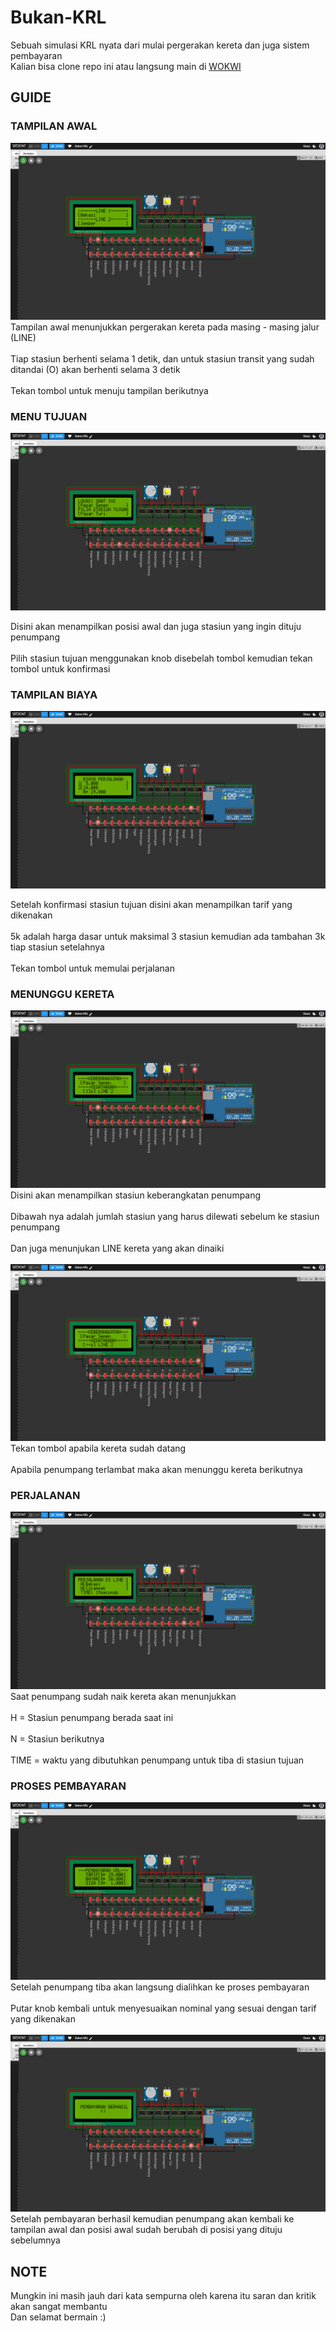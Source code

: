# Bukan-KRL
Sebuah simulasi KRL nyata dari mulai pergerakan kereta dan juga sistem pembayaran
<br>
Kalian bisa clone repo ini atau langsung main di <a href="https://wokwi.com/projects/437277565225420801">WOKWI</a>

## GUIDE
### TAMPILAN AWAL
<img src="img/Tampilan Awal.png"/>
Tampilan awal menunjukkan pergerakan kereta pada masing - masing jalur (LINE)
<br><br>
Tiap stasiun berhenti selama 1 detik, dan untuk stasiun transit yang sudah ditandai (O) akan berhenti selama 3 detik
<br><br>
Tekan tombol untuk menuju tampilan berikutnya

### MENU TUJUAN
<img src="img/Menu Tujuan.png"/>

Disini akan menampilkan posisi awal dan juga stasiun yang ingin dituju penumpang
<br><br>
Pilih stasiun tujuan menggunakan knob disebelah tombol kemudian tekan tombol untuk konfirmasi

### TAMPILAN BIAYA
<img src="img/Tampilan Biaya.png"/>

Setelah konfirmasi stasiun tujuan disini akan menampilkan tarif yang dikenakan
<br><br>
5k adalah harga dasar untuk maksimal 3 stasiun kemudian ada tambahan 3k tiap stasiun setelahnya
<br><br>
Tekan tombol untuk memulai perjalanan

### MENUNGGU KERETA
<img src="img/Tampilan Tunggu.png" />
Disini akan menampilkan stasiun keberangkatan penumpang
<br><br>
Dibawah nya adalah jumlah stasiun yang harus dilewati sebelum ke stasiun penumpang
<br><br>
Dan juga menunjukan LINE kereta yang akan dinaiki
<br><br>
<img src="img/Tampilan Berangkat.png" />
Tekan tombol apabila kereta sudah datang
<br><br>
Apabila penumpang terlambat maka akan menunggu kereta berikutnya

### PERJALANAN
<img src="img/Tampilan Perjalanan.png" />
Saat penumpang sudah naik kereta akan menunjukkan
<br><br>
H = Stasiun penumpang berada saat ini
<br><br>
N = Stasiun berikutnya
<br><br>
TIME = waktu yang dibutuhkan penumpang untuk tiba di stasiun tujuan

### PROSES PEMBAYARAN
<img src="img/Proses Bayar.png" />
Setelah penumpang tiba akan langsung dialihkan ke proses pembayaran
<br><br>
Putar knob kembali untuk menyesuaikan nominal yang sesuai dengan tarif yang dikenakan
<br><br>
<img src="img/Pembayaran Berhasil.png" />
<br>
Setelah pembayaran berhasil kemudian penumpang akan kembali ke tampilan awal dan posisi awal sudah berubah di posisi yang dituju sebelumnya

## NOTE
Mungkin ini masih jauh dari kata sempurna oleh karena itu saran dan kritik akan sangat membantu
<br>
Dan selamat bermain :)

